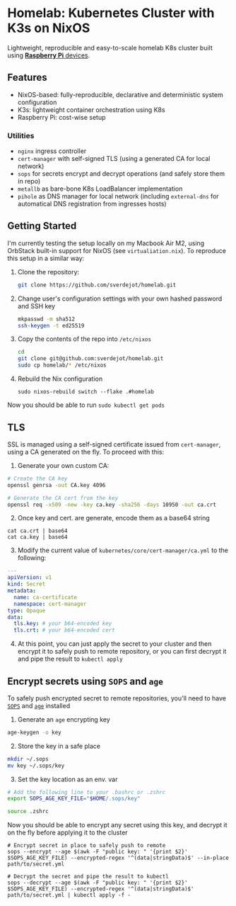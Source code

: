 # Homelab: Kubernetes Cluster with K3s on NixOS

Lightweight, reproducible and easy-to-scale homelab K8s cluster built using [**Raspberry Pi** devices](https://www.raspberrypi.com/products/raspberry-pi-5/).

## Features

- NixOS-based: fully-reproducible, declarative and deterministic system configuration
- K3s: lightweight container orchestration using K8s
- Raspberry Pi: cost-wise setup

### Utilities

- `nginx` ingress controller
- `cert-manager` with self-signed TLS (using a generated CA for local network)
- `sops` for secrets encrypt and decrypt operations (and safely store them in repo)
- `metallb` as bare-bone K8s LoadBalancer implementation
- `pihole` as DNS manager for local network (including `external-dns` for automatical DNS registration from ingresses hosts)

## Getting Started

I'm currently testing the setup locally on my Macbook Air M2, using OrbStack built-in support for NixOS (see `virtualiation.nix`). To reproduce this setup in a similar way:

1. Clone the repository:
   ```bash
   git clone https://github.com/sverdejot/homelab.git
   ```
2. Change user's configuration settings with your own hashed password and SSH key
    ```bash
    mkpasswd -m sha512
    ssh-keygen -t ed25519
    ```
3. Copy the contents of the repo into `/etc/nixos`
    ```bash
    cd
    git clone git@github.com:sverdejot/homelab.git
    sudo cp homelab/* /etc/nixos
    ```
4. Rebuild the Nix configuration
    ```
    sudo nixos-rebuild switch --flake .#homelab
    ```
Now you should be able to run `sudo kubectl get pods`

## TLS

SSL is managed using a self-signed certificate issued from `cert-manager`, using a CA generated on the fly. To proceed with this:

1. Generate your own custom CA:

```bash
# Create the CA key
openssl genrsa -out CA.key 4096

# Generate the CA cert from the key
openssl req -x509 -new -key ca.key -sha256 -days 10950 -out ca.crt
```

2. Once key and cert. are generate, encode them as a base64 string
```
cat ca.crt | base64
cat ca.key | base64
```

3. Modify the current value of `kubernetes/core/cert-manager/ca.yml` to the following:

```yaml
---
apiVersion: v1
kind: Secret
metadata:
  name: ca-certificate
  namespace: cert-manager
type: Opaque
data:
  tls.key: # your b64-encoded key
  tls.crt: # your b64-encoded cert
```

4. At this point, you can just apply the secret to your cluster and then encrypt it to safely push to remote repository, or you can first decrypt it and pipe the result to `kubectl apply`

## Encrypt secrets using `SOPS` and `age`

To safely push encrypted secret to remote repositories, you'll need to have [`SOPS`](https://github.com/getsops/sops) and [`age`](https://github.com/FiloSottile/age) installed

1. Generate an `age` encrypting key

```bash
age-keygen -o key
```

2. Store the key in a safe place

```bash
mkdir ~/.sops
mv key ~/.sops/key
```

3. Set the key location as an env. var

```bash
# Add the following line to your .bashrc or .zshrc
export SOPS_AGE_KEY_FILE="$HOME/.sops/key"

source .zshrc
```

Now you should be able to encrypt any secret using this key, and decrypt it on the fly before applying it to the cluster

```
# Encrypt secret in place to safely push to remote
sops --encrypt --age $(awk -F "public key: " '{print $2}' $SOPS_AGE_KEY_FILE) --encrypted-regex '^(data|stringData)$' --in-place path/to/secret.yml

# Decrypt the secret and pipe the result to kubectl
sops --decrypt --age $(awk -F "public key: " '{print $2}' $SOPS_AGE_KEY_FILE) --encrypted-regex '^(data|stringData)$' path/to/secret.yml | kubectl apply -f -
```
